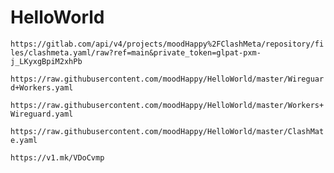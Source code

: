 # HelloWorld

`https://gitlab.com/api/v4/projects/moodHappy%2FClashMeta/repository/files/clashmeta.yaml/raw?ref=main&private_token=glpat-pxm-j_LKyxgBpiM2xhPb`

`https://raw.githubusercontent.com/moodHappy/HelloWorld/master/Wireguard+Workers.yaml`

`https://raw.githubusercontent.com/moodHappy/HelloWorld/master/Workers+Wireguard.yaml`

`https://raw.githubusercontent.com/moodHappy/HelloWorld/master/ClashMate.yaml`

`https://v1.mk/VDoCvmp`